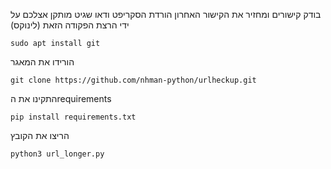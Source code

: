 בודק קישורים ומחזיר את הקישור האחרון
הורדת הסקריפט
ודאו שגיט מותקן אצלכם
על ידי הרצת הפקודה הזאת (לינוקס)

```sudo apt install git```

הורידו את המאגר
```
git clone https://github.com/nhman-python/urlheckup.git
```
התקינו את הrequirements
```
pip install requirements.txt
```
הריצו את הקובץ
```
python3 url_longer.py
```
